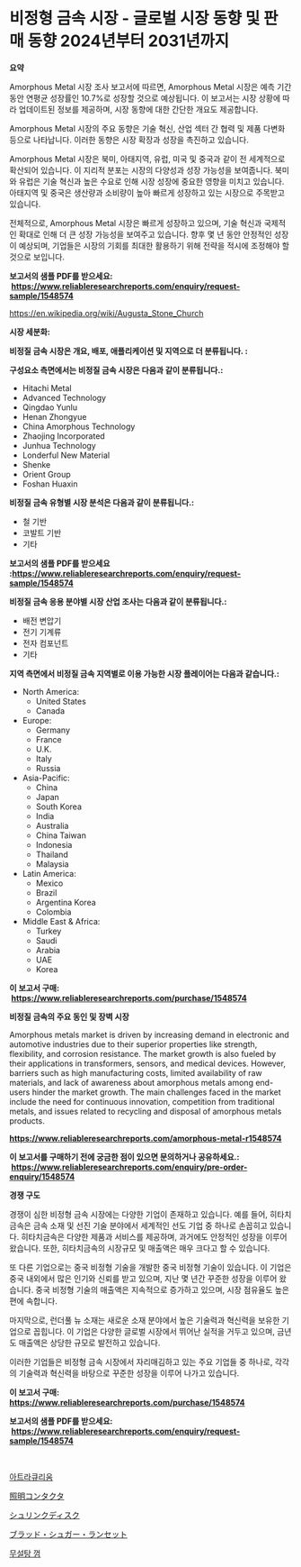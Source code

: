 <p><h1>비정형 금속 시장 - 글로벌 시장 동향 및 판매 동향 2024년부터 2031년까지</h1></p><p><strong>요약</strong></p>
<p><p>Amorphous Metal 시장 조사 보고서에 따르면, Amorphous Metal 시장은 예측 기간 동안 연평균 성장률인 10.7%로 성장할 것으로 예상됩니다. 이 보고서는 시장 상황에 따라 업데이트된 정보를 제공하며, 시장 동향에 대한 간단한 개요도 제공합니다.</p><p>Amorphous Metal 시장의 주요 동향은 기술 혁신, 산업 섹터 간 협력 및 제품 다변화 등으로 나타납니다. 이러한 동향은 시장 확장과 성장을 촉진하고 있습니다.</p><p>Amorphous Metal 시장은 북미, 아태지역, 유럽, 미국 및 중국과 같이 전 세계적으로 확산되어 있습니다. 이 지리적 분포는 시장의 다양성과 성장 가능성을 보여줍니다. 북미와 유럽은 기술 혁신과 높은 수요로 인해 시장 성장에 중요한 영향을 미치고 있습니다. 아태지역 및 중국은 생산량과 소비량이 높아 빠르게 성장하고 있는 시장으로 주목받고 있습니다.</p><p>전체적으로, Amorphous Metal 시장은 빠르게 성장하고 있으며, 기술 혁신과 국제적인 확대로 인해 더 큰 성장 가능성을 보여주고 있습니다. 향후 몇 년 동안 안정적인 성장이 예상되며, 기업들은 시장의 기회를 최대한 활용하기 위해 전략을 적시에 조정해야 할 것으로 보입니다.</p></p>
<p><strong>보고서의 샘플 PDF를 받으세요: &nbsp;<a href="https://www.reliableresearchreports.com/enquiry/request-sample/1548574">https://www.reliableresearchreports.com/enquiry/request-sample/1548574</a></strong></p>
<p><a href="https://en.wikipedia.org/wiki/Augusta_Stone_Church">https://en.wikipedia.org/wiki/Augusta_Stone_Church</a></p>
<p><strong>시장 세분화:</strong></p>
<p><strong> 비정질 금속 시장은 개요, 배포, 애플리케이션 및 지역으로 더 분류됩니다. :</strong></p>
<p><strong>구성요소 측면에서는 비정질 금속 시장은 다음과 같이 분류됩니다.:</strong></p>
<p><ul><li>Hitachi Metal</li><li>Advanced Technology</li><li>Qingdao Yunlu</li><li>Henan Zhongyue</li><li>China Amorphous Technology</li><li>Zhaojing Incorporated</li><li>Junhua Technology</li><li>Londerful New Material</li><li>Shenke</li><li>Orient Group</li><li>Foshan Huaxin</li></ul></p>
<p><strong> 비정질 금속 유형별 시장 분석은 다음과 같이 분류됩니다.:</strong></p>
<p><ul><li>철 기반</li><li>코발트 기반</li><li>기타</li></ul></p>
<p><strong>보고서의 샘플 PDF를 받으세요 :<a href="https://www.reliableresearchreports.com/enquiry/request-sample/1548574">https://www.reliableresearchreports.com/enquiry/request-sample/1548574</a></strong></p>
<p><strong> 비정질 금속 응용 분야별 시장 산업 조사는 다음과 같이 분류됩니다.:</strong></p>
<p><ul><li>배전 변압기</li><li>전기 기계류</li><li>전자 컴포넌트</li><li>기타</li></ul></p>
<p><strong>지역 측면에서 비정질 금속 지역별로 이용 가능한 시장 플레이어는 다음과 같습니다.:</strong></p>
<p><ul>
    <li>
        North America:
        <ul>
            <li>United States</li>
            <li>Canada</li>
        </ul>
    </li>
    <li>
        Europe:
        <ul>
            <li>Germany</li>
            <li>France</li>
            <li>U.K.</li>
            <li>Italy</li>
            <li>Russia</li>
        </ul>
    </li>
    <li>
        Asia-Pacific:
        <ul>
            <li>China</li>
            <li>Japan</li>
            <li>South Korea</li>
            <li>India</li>
            <li>Australia</li>
            <li>China Taiwan</li>
            <li>Indonesia</li>
            <li>Thailand</li>
            <li>Malaysia</li>
        </ul>
    </li>
    <li>
        Latin America:
        <ul>
            <li>Mexico</li>
            <li>Brazil</li>
            <li>Argentina Korea</li>
            <li>Colombia</li>
        </ul>
    </li>
    <li>
        Middle East & Africa:
        <ul>
            <li>Turkey</li>
            <li>Saudi</li>
            <li>Arabia</li>
            <li>UAE</li>
            <li>Korea</li>
        </ul>
    </li>
    </ul></p>
<p><strong>이 보고서 구매: &nbsp;<a href="https://www.reliableresearchreports.com/purchase/1548574">https://www.reliableresearchreports.com/purchase/1548574</a></strong></p>
<p><strong>비정질 금속의 주요 동인 및 장벽 시장</strong></p>
<p><p>Amorphous metals market is driven by increasing demand in electronic and automotive industries due to their superior properties like strength, flexibility, and corrosion resistance. The market growth is also fueled by their applications in transformers, sensors, and medical devices. However, barriers such as high manufacturing costs, limited availability of raw materials, and lack of awareness about amorphous metals among end-users hinder the market growth. The main challenges faced in the market include the need for continuous innovation, competition from traditional metals, and issues related to recycling and disposal of amorphous metals products.</p></p>
<p><strong><a href="https://www.reliableresearchreports.com/amorphous-metal-r1548574">https://www.reliableresearchreports.com/amorphous-metal-r1548574</a></strong></p>
<p><strong>이 보고서를 구매하기 전에 궁금한 점이 있으면 문의하거나 공유하세요.: &nbsp;<a href="https://www.reliableresearchreports.com/enquiry/pre-order-enquiry/1548574">https://www.reliableresearchreports.com/enquiry/pre-order-enquiry/1548574</a></strong></p>
<p><strong>경쟁 구도</strong></p>
<p><p>경쟁이 심한 비정형 금속 시장에는 다양한 기업이 존재하고 있습니다. 예를 들어, 히타치금속은 금속 소재 및 선진 기술 분야에서 세계적인 선도 기업 중 하나로 손꼽히고 있습니다. 히타치금속은 다양한 제품과 서비스를 제공하며, 과거에도 안정적인 성장을 이루어 왔습니다. 또한, 히타치금속의 시장규모 및 매출액은 매우 크다고 할 수 있습니다.</p><p>또 다른 기업으로는 중국 비정형 기술을 개발한 중국 비정형 기술이 있습니다. 이 기업은 중국 내외에서 많은 인기와 신뢰를 받고 있으며, 지난 몇 년간 꾸준한 성장을 이루어 왔습니다. 중국 비정형 기술의 매출액은 지속적으로 증가하고 있으며, 시장 점유율도 높은 편에 속합니다.</p><p>마지막으로, 런더풀 뉴 소재는 새로운 소재 분야에서 높은 기술력과 혁신력을 보유한 기업으로 꼽힙니다. 이 기업은 다양한 글로벌 시장에서 뛰어난 실적을 거두고 있으며, 금년도 매출액은 상당한 규모로 발전하고 있습니다.</p><p>이러한 기업들은 비정형 금속 시장에서 자리매김하고 있는 주요 기업들 중 하나로, 각각의 기술력과 혁신력을 바탕으로 꾸준한 성장을 이루어 나가고 있습니다.</p></p>
<p><strong>이 보고서 구매: &nbsp; <a href="https://www.reliableresearchreports.com/purchase/1548574">https://www.reliableresearchreports.com/purchase/1548574</a></strong></p>
<p><strong>보고서의 샘플 PDF를 받으세요: &nbsp;<a href="https://www.reliableresearchreports.com/enquiry/request-sample/1548574">https://www.reliableresearchreports.com/enquiry/request-sample/1548574</a></strong><strong></strong></p>
<p>&nbsp;</p>
<p><p><a href="https://medium.com/@conradkirrlin76575/%EA%B8%80%EB%A1%9C%EB%B2%8C-%EC%95%84%ED%8A%B8%EB%9D%BC-%ED%81%90-%EB%A6%AC%EC%9B%80-%EC%8B%9C%EC%9E%A5-%EC%9D%91%EC%9A%A9-%EC%B5%9C%EC%A2%85-%EC%82%AC%EC%9A%A9-%EC%82%B0%EC%97%85-%EC%9C%A0%ED%98%95-%EC%9E%A5%EB%B9%84-%EB%B0%8F-%EC%A7%80%EC%97%AD%EC%97%90-%EC%B4%88%EC%A0%90-%EB%B6%84%EC%84%9D-%EB%B0%8F-%EC%98%88%EC%B8%A1-2024-2031-d3c0527d7e66">아트라큐리움</a></p><p><a href="https://github.com/DanykaKilback/Market-Research-Report-List-2/blob/main/759824437320.md">照明コンタクタ</a></p><p><a href="https://github.com/RandallRunte2023/Market-Research-Report-List-2/blob/main/508835437319.md">シュリンクディスク</a></p><p><a href="https://medium.com/@reyeshowell655/%E3%82%B0%E3%83%AD%E3%83%BC%E3%83%90%E3%83%AB%E8%A1%80%E7%B3%96%E5%80%A4%E3%83%A9%E3%83%B3%E3%82%BB%E3%83%83%E3%83%88%E5%B8%82%E5%A0%B4%E3%81%AE%E5%B0%86%E6%9D%A5%E5%8B%95%E5%90%91-2024%E5%B9%B4%E3%81%8B%E3%82%892031%E5%B9%B4%E3%81%BE%E3%81%A7%E3%81%AE%E5%B8%82%E5%A0%B4%E6%B4%9E%E5%AF%9F%E3%81%A8%E5%88%86%E6%9E%90-163%E3%83%9A%E3%83%BC%E3%82%B8-9bda54d486b3">ブラッド・シュガー・ランセット</a></p><p><a href="https://github.com/LuckeyCorbin/Market-Research-Report-List-2/blob/main/850782747942.md">무설탕 껌</a></p></p>
